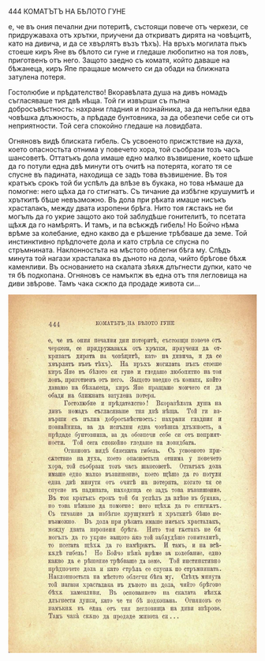 ﻿

444	КОМАТЪТЪ НА БѢЛОТО ГУНЕ

е, че въ ония печални дни потеритѣ, състоящи повече отъ черкези, се придружаваха отъ хрътки, приучени да откриватъ дирята на човѣцитѣ, като на дивича, и да се хвърлятъ възъ тѣхъ). На връхъ могилата пъкъ стоеше киръ Яне въ бѣлото си гуне и гледаше любопитно на тоя ловъ, приготвенъ отъ него. Защото заедно съ коматя, който даваше на бѣжанеца, киръ Япе пращаше момчето си да обади на ближната затулена потеря.

Гостолюбие и прѣдателство! Вкоравѣлата душа на дивъ номадъ съгласяваше тия двѣ нѣща. Той ги извърши съ пълна добросъвѣстность: нахрани гладния и познайника, за да непълни едва човѣшка длъжность, а прѣдаде бунтовника, за да обезпечи себе си отъ неприятности. Той сега спокойно гледаше на ловидбата.

Огняновъ видѣ блиската гибель. Съ усвоеното присжтствие на духа, което опасностьта отнима у повечето хора, той съобрази тозъ часъ шансоветѣ. Оттатъкъ дола имаше едно малко възвишение, което щѣше да го потули една двѣ минути отъ очитѣ на потерята, когато тя се спусне въ падината, находища се задъ това възвишение. Въ тоя кратъкъ срокъ той би успѣлъ да влѣзе въ букака, но това нѣмаше да помогне: него щѣха да го стигнатъ. Съ тичание да избѣгне крушумитѣ и хръткитѣ бѣше невъзможно. Въ дола при рѣката имаше нисъкъ храсталакъ, между двата изропени брѣга. Нито тоя гѫстакъ не би могълъ да го укрие защото ако той заблудѣше гонителитѣ, то псетата щѣхѫ да го намѣрятъ. И тамъ, и па всѣкждѣ гибель! Но Бойчо нѣма врѣме за колебание, едно какво да е рѣшение трѣбваше да земе. Той инстинктивно прѣдпочете дола и като стрѣла се спусна по стръмнината. Наклонностьта на мѣстото облегни бѣга му. Слѣдъ минута той нагази храсталака въ дъното на дола, чийто брѣгове бѣхѫ каменливи. Въ основанието на скалата зѣяхѫ длъгнести дупки, като че тя бѣ подкопана. Огняновъ се намъкпж въ една отъ тпя легловища на диви звѣрове. Тамъ чака скжпо да продаде живота си...

![original](../images/495.jpg)

